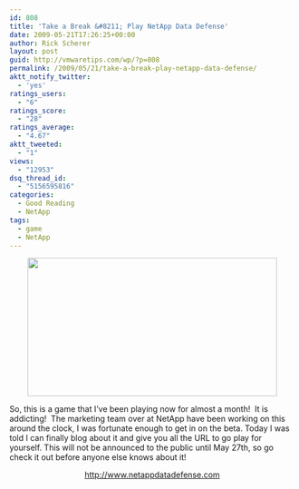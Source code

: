 ```yaml
---
id: 808
title: 'Take a Break &#8211; Play NetApp Data Defense'
date: 2009-05-21T17:26:25+00:00
author: Rick Scherer
layout: post
guid: http://vmwaretips.com/wp/?p=808
permalink: /2009/05/21/take-a-break-play-netapp-data-defense/
aktt_notify_twitter:
  - 'yes'
ratings_users:
  - "6"
ratings_score:
  - "28"
ratings_average:
  - "4.67"
aktt_tweeted:
  - "1"
views:
  - "12953"
dsq_thread_id:
  - "5156595816"
categories:
  - Good Reading
  - NetApp
tags:
  - game
  - NetApp
---
```

<p style="text-align: center;">
  <img class="aligncenter size-full wp-image-809" title="ntapdefense" src="http://vmwaretips.com/wp/wp-content/uploads/2009/05/ntapdefense.jpg" alt="" width="440" height="244" srcset="http://vmwaretips.com/wp/wp-content/uploads/2009/05/ntapdefense.jpg 440w, http://vmwaretips.com/wp/wp-content/uploads/2009/05/ntapdefense-300x166.jpg 300w" sizes="(max-width: 440px) 100vw, 440px" />
</p>

So, this is a game that I&#8217;ve been playing now for almost a month!  It is addicting!  The marketing team over at NetApp have been working on this around the clock, I was fortunate enough to get in on the beta. Today I was told I can finally blog about it and give you all the URL to go play for yourself. This will not be announced to the public until May 27th, so go check it out before anyone else knows about it!

<p style="text-align: center;">
  <a href="http://www.netappdatadefense.com" target="_blank">http://www.netappdatadefense.com</a>
</p>
